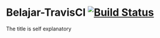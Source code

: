 # Belajar-TravisCI [![Build Status](https://travis-ci.com/luqmansen/Belajar-TravisCI.svg?branch=master)](https://travis-ci.com/luqmansen/Belajar-TravisCI)
The title is self explanatory 
